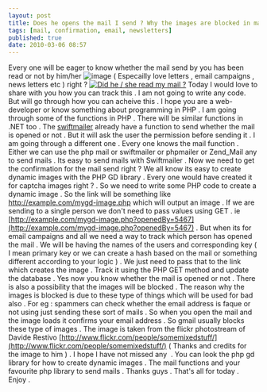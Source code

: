 ```yaml
---
layout: post
title: Does he opens the mail I send ? Why the images are blocked in mail ?
tags: [mail, confirmation, email, newsletters]
published: true
date: 2010-03-06 08:57
---
```

Every one will be eager to know whether the mail send by you has been read or not by him/her ![image](http://harikt.com/sites/all/libraries/fckeditor/editor/images/smiley/msn/wink_smile.gif) ( Especailly love letters , email campaigns , news letters etc ) right ?  [![Did he / she read my mail ?](http://farm3.static.flickr.com/2716/4410492336_c7b6ec185c_o.jpg)](http://www.flickr.com/photos/harikt/4410492336/)  Today I would love to share with you how you can track this . I am not going to write any code. But will go through how you can acheive this . I hope you are a web-developer or know something about programming in PHP .  I am going through some of the functions in PHP . There will be similar functions in .NET too . The [swiftmailer](http://harikt.com/content/swiftmailer-powerful-php-mailer-library) already have a function to send whether the mail is opened or not . But it will ask the user the permission before sending it .  I am going through a different one . Every one knows the mail function . Either we can use the php mail or swiftmailer or phpmailer or Zend\_Mail any to send mails . Its easy to send mails with Swiftmailer . Now we need to get the confirmation for the mail send right ?  We all know its easy to create dynamic images with the PHP GD library . Every one would have created it for captcha images right ? . So we need to write some PHP code to create a dynamic image . So the link will be something like http://example.com/mygd-image.php which will output an image . If we are sending to a single person we don't need to pass values using GET . ie [http://example.com/mygd-image.php?openedBy=5467](http://example.com/mygd-image.php?openedBy=5467) . But when its for email campaigns and all we need a way to track which person has opened the mail . We will be having the names of the users and corresponding key ( I mean primary key or we can create a hash based on the mail or something different according to your logic ) . We just need to pass that to the link which creates the image . Track it using the PHP GET method and update the database . Yes now you know whether the mail is opened or not .  There is also a possibility that the images will be blocked . The reason why the images is blocked is due to these type of things which will be used for bad also . For eg : spammers can check whether the email address is faque or not using just sending these sort of mails . So when you open the mail and the image loads it confirms your email address . So gmail usually blocks these type of images .  The image is taken from the flickr photostream of Davide Restivo [http://www.flickr.com/people/somemixedstuff/](http://www.flickr.com/people/somemixedstuff/) ( Thanks and credits for the image to him ) . I hope I have not missed any  . You can look the php gd library for how to create dynamic images . The mail functions and your favourite php library to send mails . Thanks guys . That's all for today . Enjoy .   
